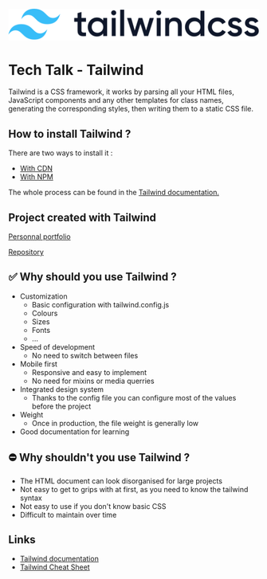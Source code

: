 ![Logo Tailwind](assets/tailwindcss-logotype.svg)

# Tech Talk - Tailwind

Tailwind is a CSS framework, it works by parsing all your HTML files, JavaScript components and any other templates for class names, generating the corresponding styles, then writing them to a static CSS file.

## How to install Tailwind ?

There are two ways to install it :

- [With CDN](/CDN)
- [With NPM](/NPM)

The whole process can be found in the  [Tailwind documentation.](https://tailwindcss.com/docs/installation/play-cdn)

## Project created with Tailwind

[Personnal portfolio](https://vvkdo98.github.io/portfolio/)

[Repository](https://github.com/VVKDO98/portfolio)

## ✅ Why should you use Tailwind ?

- Customization
    - Basic configuration with tailwind.config.js
    - Colours
    - Sizes
    - Fonts
    - ...
- Speed of development
    - No need to switch between files
- Mobile first
    - Responsive and easy to implement
    - No need for mixins or media querries
- Integrated design system
    - Thanks to the config file you can configure most of the values before the project
- Weight
    - Once in production, the file weight is generally low
- Good documentation for learning

## ⛔ Why shouldn't you use Tailwind ?

- The HTML document can look disorganised for large projects
- Not easy to get to grips with at first, as you need to know the tailwind syntax
- Not easy to use if you don't know basic CSS
- Difficult to maintain over time

## Links

- [Tailwind documentation](https://tailwindcss.com/docs/installation)
- [Tailwind Cheat Sheet](https://flowbite.com/tools/tailwind-cheat-sheet/)
